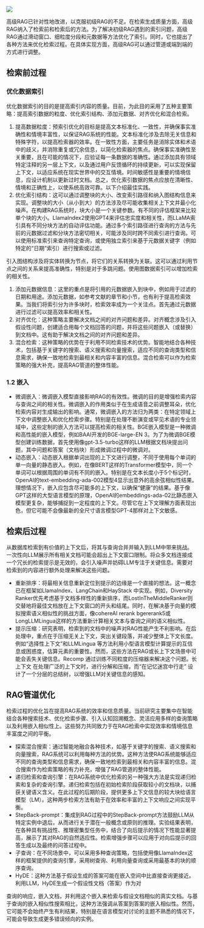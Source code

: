 ![](https://cdn.nlark.com/yuque/0/2023/png/406504/1703576590954-f43156e5-cb86-4257-b1a9-83d3bdfbd8aa.png)

高级RAG已针对性地改进，以克服初级RAG的不足。在检索生成质量方面，高级RAG纳入了检索前和检索后的方法。为了解决初级RAG遇到的索引问题，高级RAG通过滑动窗口、细粒度分段和元数据等方法优化了索引。同时，它也提出了各种方法来优化检索过程。在具体实现方面，高级RAG可以通过管道或端到端的方式进行调整。

## 检索前过程
### 优化数据索引
优化数据索引的目的是提高索引内容的质量。目前，为此目的采用了五种主要策略：提高索引数据的粒度、优化索引结构、添加元数据、对齐优化和混合检索。

1.  提高数据粒度：预索引优化的目标是提高文本标准化、一致性，并确保事实准确性和情境丰富性，以保证RAG系统的性能。文本标准化涉及去除无关信息和特殊字符，以提高检索器的效率。在一致性方面，主要任务是消除实体和术语中的歧义，并消除重复或冗余信息，以简化检索器的焦点。确保事实准确性至关重要，且在可能的情况下，应验证每一条数据的准确性。通过添加具有领域特定注释的另一层上下文，以及通过用户反馈循环的持续更新，可以实现保留上下文，以适应系统在现实世界中的交互情境。时间敏感性是重要的情境信息，应设计机制以更新过时文档。总之，优化索引数据的焦点应放在清晰性、情境和正确性上，以使系统高效可靠。以下介绍最佳实践。 
2.  优化索引结构：这可以通过调整块的大小、改变索引路径和纳入图结构信息来实现。调整块的大小（从小到大）的方法涉及尽可能收集相关上下文并最小化噪声。在构建RAG系统时，块大小是一个关键参数。有不同的评估框架来比较单个块的大小。LlamaIndex2使用GPT4来评估忠实度和相关性，而LLaMA索引具有不同分块方法的自动评估功能。通过多个索引路径进行查询的方法与先前的元数据过滤和分块方法密切相关，可能涉及同时跨不同索引进行查询。可以使用标准索引来查询特定查询，或使用独立索引来基于元数据关键字（例如特定的“日期”索引）进行搜索或过滤。 

引入图结构涉及将实体转换为节点，将它们的关系转换为关联。这可以通过利用节点之间的关系来提高准确性，特别是对于多跳问题。使用图数据索引可以增加检索的相关性。

1.  添加元数据信息：这里的重点是将引用的元数据嵌入到块中，例如用于过滤的日期和用途。添加元数据，如参考文献的章节和小节，也有利于提高检索效果。当我们将索引分为许多块时，检索效率成为一个关注点。首先通过元数据进行过滤可以提高效率和相关性。 
2.  对齐优化：这种策略主要解决文档之间的对齐问题和差异。对齐概念涉及引入假设性问题，创建适合用每个文档回答的问题，并将这些问题嵌入（或替换）到文档中。这有助于解决文档之间的对齐问题和差异。 
3.  混合检索：这种策略的优势在于利用不同检索技术的优势。智能地结合各种技术，包括基于关键字的搜索、语义搜索和向量搜索，适应不同的查询类型和信息需求，确保一致地检索到最相关和内容丰富的信息。混合检索可以作为检索策略的强大补充，提高RAG管道的整体性能。 

### 1.2 嵌入
+ 微调嵌入：微调嵌入模型直接影响RAG的有效性。微调的目的是增强检索内容与查询之间的相关性。微调嵌入的作用类似于在生成语音之前调整耳朵，优化检索内容对生成输出的影响。通常，微调嵌入的方法归为两类：在特定领域上下文中调整嵌入和优化检索步骤。特别是在处理不断演变或罕见术语的专业领域中，这些定制的嵌入方法可以提高检索的相关性。BGE嵌入模型是一种微调和高性能的嵌入模型，例如BAAI开发的BGE-large-EN 3。为了为微调BGE模型创建训练数据，首先使用像gpt-3.5-turbo这样的LLM根据文档块提出问题，其中问题和答案（文档块）形成微调过程中的微调对。
+ 动态嵌入：动态嵌入根据单词出现的上下文进行调整，不同于使用每个单词的单一向量的静态嵌入。例如，在像BERT这样的Transformer模型中，同一个单词可以根据周围的单词有不同的嵌入。特别是在文本长度小于5个标记时，OpenAI的text-embedding-ada-002模型4显示出意外的高余弦相似性结果。理想情况下，嵌入应包含尽可能多的上下文，以确保“健康”的结果。基于像GPT这样的大型语言模型的原理，OpenAI的embeddings-ada-02比静态嵌入模型更复杂，能够捕捉到一定程度的上下文。尽管它在上下文理解方面表现出色，但它可能不会像最新的全尺寸语言模型GPT-4那样对上下文敏感。

## 检索后过程
从数据库检索到有价值的上下文后，将其与查询合并并输入到LLM中带来挑战。一次性向LLM展示所有相关文档可能会超出上下文窗口限制。将众多文档连接成一个冗长的检索提示是无效的，会引入噪声并妨碍LLM专注于关键信息。需要对检索到的内容进行额外处理来解决这些问题。

+ 重新排序：将最相关信息重新定位到提示的边缘是一个直接的想法。这一概念已在框架如LlamaIndex、LangChain和HayStack 中实现。例如，Diversity Ranker优先考虑基于文档多样性的重新排序，而LostInTheMiddleRanker则交替地将最佳文档放在上下文窗口的开头和结尾。同时，在解决基于向量的模拟搜索语义相似性的挑战方面，像cohereAI rerank bgererank5或LongLLMLingua这样的方法重新计算相关文本与查询之间的语义相似性。
+ 提示压缩：研究表明，检索到的文档中的噪声对RAG性能产生不利影响。在后处理中，重点在于压缩无关上下文，突出关键段落，并减少整体上下文长度。例如“选择性上下文”和LLMLingua 等方法利用小型语言模型计算提示的互信息或困惑度，估算元素的重要性。然而，这些方法在RAG或长上下文场景中可能会丢失关键信息。Recomp 通过训练不同粒度的压缩器来解决这个问题。长上下文 在处理广泛的上下文时，进行分解和压缩，而“在记忆迷宫中行走” 设计了一个分层的总结树，以增强LLM对关键信息的感知。

## RAG管道优化
检索过程的优化旨在提高RAG系统的效率和信息质量。当前研究主要集中在智能结合各种搜索技术、优化检索步骤、引入认知回溯概念、灵活应用多样的查询策略以及利用嵌入相似性上。这些努力共同致力于在RAG检索中实现效率和情境信息丰富度之间的平衡。

+ 探索混合搜索：通过智能地融合各种技术，如基于关键字的搜索、语义搜索和向量搜索，RAG系统可以利用每种方法的优势。这种方法使RAG系统能够适应不同的查询类型和信息需求，确保一致地检索到最相关和内容丰富的信息。混合搜索作为检索策略的有力补充，增强了RAG管道的整体性能。
+ 递归检索和查询引擎：在RAG系统中优化检索的另一种强大方法是实现递归检索和复杂的查询引擎。递归检索包括在初始检索阶段获取较小的文档块，以捕获关键语义含义。在此过程的后期阶段，提供更多上下文信息的较大块给语言模型（LM）。这种两步检索方法有助于在效率和丰富的上下文响应之间实现平衡。
+ StepBack-prompt：集成到RAG过程中的StepBack-prompt方法鼓励LLM从特定实例中退后，从而进行关于潜在一般概念或原则的推理。实验结果表明，在各种具有挑战性、推理密集型任务中，结合了向后提示的情况下性能显著提高，展示了其对RAG的自然适应性。检索增强步骤可以应用于对向后提示的回答生成以及最终的问答过程中。
+ 子查询：在不同场景中，可以采用多种查询策略，包括使用像LlamaIndex这样的框架提供的查询引擎，采用树查询、利用向量查询或采用最基本的块的顺序查询。
+ HyDE：这种方法基于假设生成的答案可能在嵌入空间中比直接查询更接近。利用LLM，HyDE生成一个假设性文档（答案）作为对

查询的响应，嵌入文档，并利用这个嵌入来检索与假设文档相似的真实文档。与基于查询的嵌入相似性搜索相比，这种方法强调从答案到答案的嵌入相似性。然而，它可能不会始终产生有利结果，特别是在语言模型对讨论的主题不熟悉的情况下，可能会导致生成更多错误倾向的实例。


